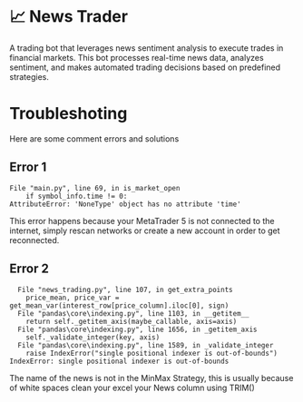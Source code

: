 # 📈 News Trader  

A trading bot that leverages news sentiment analysis to execute trades in financial markets. This bot processes real-time news data, analyzes sentiment, and makes automated trading decisions based on predefined strategies.  


# Troubleshoting
Here are some comment errors and solutions
## Error 1
```
File "main.py", line 69, in is_market_open
    if symbol_info.time != 0:
AttributeError: 'NoneType' object has no attribute 'time'
```
This error happens because your MetaTrader 5 is not connected to the internet, simply rescan networks or create a new account in order to get reconnected.

## Error 2
```
  File "news_trading.py", line 107, in get_extra_points
    price_mean, price_var = get_mean_var(interest_row[price_column].iloc[0], sign)
  File "pandas\core\indexing.py", line 1103, in __getitem__      
    return self._getitem_axis(maybe_callable, axis=axis)
  File "pandas\core\indexing.py", line 1656, in _getitem_axis    
    self._validate_integer(key, axis)
  File "pandas\core\indexing.py", line 1589, in _validate_integer
    raise IndexError("single positional indexer is out-of-bounds")
IndexError: single positional indexer is out-of-bounds
```
The name of the news is not in the MinMax Strategy, this is usually because of white spaces clean your excel your News column using TRIM()
